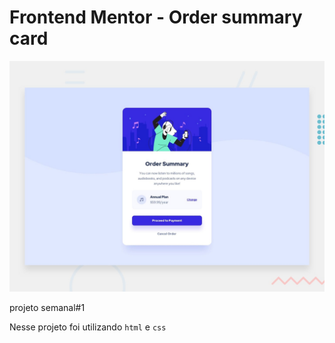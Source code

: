 # Frontend Mentor - Order summary card

![Design preview for the Order summary card coding challenge](./design/desktop-preview.jpg)

projeto semanal#1

Nesse projeto foi utilizando `html` e `css` 
